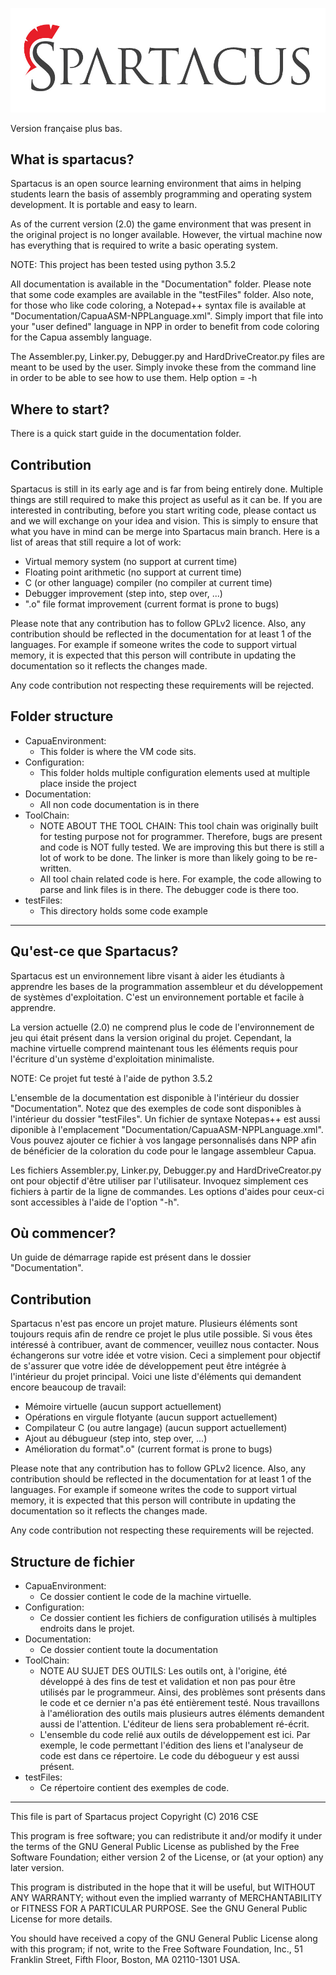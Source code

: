 ![Spartacus Logo](Documentation/Images/spartacus-logo.jpg)

Version française plus bas.
## What is spartacus?
Spartacus is an open source learning environment that aims in helping students learn the basis of
assembly programming and operating system development. It is portable and easy to learn.

As of the current version (2.0) the game environment that was present in the original
project is no longer available. However, the virtual machine now has everything that
is required to write a basic operating system.

NOTE:
This project has been tested using python 3.5.2

All documentation is available in the "Documentation" folder.
Please note that some code examples are available in the "testFiles"
folder. Also note, for those who like code coloring, a Notepad++
syntax file is available at "Documentation/CapuaASM-NPPLanguage.xml".
Simply import that file into your "user defined" language in NPP
in order to benefit from code coloring for the Capua assembly language.

The Assembler.py, Linker.py, Debugger.py and HardDriveCreator.py files are meant to
be used by the user. Simply invoke these from the command line in order
to be able to see how to use them. Help option = -h

## Where to start?
There is a quick start guide in the documentation folder.

## Contribution
Spartacus is still in its early age and is far from being entirely done. Multiple
things are still required to make this project as useful as it can be. If you are
interested in contributing, before you start writing code, please contact us and
we will exchange on your idea and vision. This is simply to ensure that what you
have in mind can be merge into Spartacus main branch. Here is a list of areas that
still require a lot of work:


* Virtual memory system (no support at current time)
* Floating point arithmetic  (no support at current time)
* C (or other language) compiler (no compiler at current time)
* Debugger improvement (step into, step over, ...)
* ".o" file format improvement (current format is prone to bugs)


Please note that any contribution has to follow GPLv2 licence. Also, any contribution
should be reflected in the documentation for at least 1 of the languages. For example
if someone writes the code to support virtual memory, it is expected that this person
will contribute in updating the documentation so it reflects the changes made. 

Any code contribution not respecting these requirements will be rejected.

## Folder structure
* CapuaEnvironment:
    * This folder is where the VM code sits.
* Configuration:
    * This folder holds multiple configuration elements used at multiple place inside the project
* Documentation:
    * All non code documentation is in there
* ToolChain:
    * NOTE ABOUT THE TOOL CHAIN:
        This tool chain was originally built for testing purpose not for programmer.
        Therefore, bugs are present and code is NOT fully tested. We are improving this
        but there is still a lot of work to be done. The linker is
        more than likely going to be re-written.
    * All tool chain related code is here. For example, the code allowing to parse and link files
    is in there. The debugger code is there too.
* testFiles:
    * This directory holds some code example
- - -
## Qu'est-ce que Spartacus?
Spartacus est un environnement libre visant à aider les étudiants à apprendre les bases
de la programmation assembleur et du développement de systèmes d'exploitation. C'est
un environnement portable et facile à apprendre.

La version actuelle (2.0) ne comprend plus le code de l'environnement de jeu qui 
était présent dans la version original du projet. Cependant, la machine virtuelle
comprend maintenant tous les éléments requis pour l'écriture d'un système d'exploitation
minimaliste.

NOTE:
Ce projet fut testé à l'aide de python 3.5.2

L'ensemble de la documentation est disponible à l'intérieur du
dossier "Documentation". Notez que des exemples de code sont disponibles
à l'intérieur du dossier "testFiles". Un fichier de syntaxe Notepas++
est aussi diponible à l'emplacement "Documentation/CapuaASM-NPPLanguage.xml".
Vous pouvez ajouter ce fichier à vos langage personnalisés dans NPP afin
de bénéficier de la coloration du code pour le langage assembleur Capua.

Les fichiers Assembler.py, Linker.py, Debugger.py and HardDriveCreator.py ont
pour objectif d'être utiliser par l'utilisateur. Invoquez simplement ces fichiers
à partir de la ligne de commandes. Les options d'aides pour ceux-ci sont accessibles
à l'aide de l'option "-h". 

## Où commencer?
Un guide de démarrage rapide est présent dans le dossier "Documentation".

## Contribution
Spartacus n'est pas encore un projet mature. Plusieurs éléments sont toujours
requis afin de rendre ce projet le plus utile possible. Si vous êtes intéressé
à contribuer, avant de commencer, veuillez nous contacter. Nous échangerons sur
votre idée et votre vision. Ceci a simplement pour objectif de s'assurer que
votre idée de développement peut être intégrée à l'intérieur du projet principal.
Voici une liste d'éléments qui demandent encore beaucoup de travail:


* Mémoire virtuelle (aucun support actuellement)
* Opérations en virgule flotyante  (aucun support actuellement)
* Compilateur C (ou autre langage) (aucun support actuellement)
* Ajout au débugueur (step into, step over, ...)
* Amélioration du format".o" (current format is prone to bugs)


Please note that any contribution has to follow GPLv2 licence. Also, any contribution
should be reflected in the documentation for at least 1 of the languages. For example
if someone writes the code to support virtual memory, it is expected that this person
will contribute in updating the documentation so it reflects the changes made. 

Any code contribution not respecting these requirements will be rejected.

## Structure de fichier
* CapuaEnvironment:
    * Ce dossier contient le code de la machine virtuelle.
* Configuration:
    * Ce dossier contient les fichiers de configuration utilisés à multiples endroits dans le projet.
* Documentation:
    * Ce dossier contient toute la documentation
* ToolChain:
    * NOTE AU SUJET DES OUTILS:
        Les outils ont, à l'origine, été développé à des fins de test et validation
        et non pas pour être utilisés par le programmeur. Ainsi, des problèmes sont
        présents dans le code et ce dernier n'a pas été entièrement testé. Nous
        travaillons à l'amélioration des outils mais plusieurs autres éléments demandent
        aussi de l'attention. L'éditeur de liens sera probablement
        ré-écrit.
    * L'ensemble du code relié aux outils de développement est ici. Par exemple, le code permettant
    l'édition des liens et l'analyseur de code est dans ce répertoire. Le code du débogueur y est
    aussi présent.
* testFiles:
    * Ce répertoire contient des exemples de code.
- - -
This file is part of Spartacus project
Copyright (C) 2016  CSE

This program is free software; you can redistribute it and/or modify
it under the terms of the GNU General Public License as published by
the Free Software Foundation; either version 2 of the License, or
(at your option) any later version.

This program is distributed in the hope that it will be useful,
but WITHOUT ANY WARRANTY; without even the implied warranty of
MERCHANTABILITY or FITNESS FOR A PARTICULAR PURPOSE.  See the
GNU General Public License for more details.

You should have received a copy of the GNU General Public License along
with this program; if not, write to the Free Software Foundation, Inc.,
51 Franklin Street, Fifth Floor, Boston, MA 02110-1301 USA.
